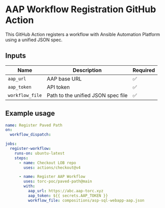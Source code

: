 # AAP Workflow Registration GitHub Action

This GitHub Action registers a workflow with Ansible Automation Platform using a unified JSON spec.

## Inputs

| Name           | Description                             | Required |
|----------------|-----------------------------------------|----------|
| `aap_url`      | AAP base URL                            | ✅        |
| `aap_token`    | API token                               | ✅        |
| `workflow_file`| Path to the unified JSON spec file      | ✅        |

## Example usage

```yaml
name: Register Paved Path
on:
  workflow_dispatch:

jobs:
  register-workflow:
    runs-on: ubuntu-latest
    steps:
      - name: Checkout LOB repo
        uses: actions/checkout@v4

      - name: Register AAP Workflow
        uses: torc-poc/paved-path@main
        with:
          aap_url: https://abc.aap-torc.xyz
          aap_token: ${{ secrets.AAP_TOKEN }}
          workflow_file: compositions/asp-sql-webapp-aap.json
```
